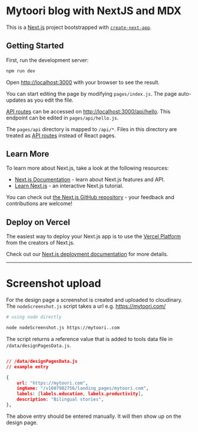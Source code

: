 # Mytoori blog with NextJS and MDX

This is a [Next.js](https://nextjs.org/) project bootstrapped with [`create-next-app`](https://github.com/vercel/next.js/tree/canary/packages/create-next-app).

## Getting Started

First, run the development server:

```bash
npm run dev
```

Open [http://localhost:3000](http://localhost:3000) with your browser to see the result.

You can start editing the page by modifying `pages/index.js`. The page auto-updates as you edit the file.

[API routes](https://nextjs.org/docs/api-routes/introduction) can be accessed on [http://localhost:3000/api/hello](http://localhost:3000/api/hello). This endpoint can be edited in `pages/api/hello.js`.

The `pages/api` directory is mapped to `/api/*`. Files in this directory are treated as [API routes](https://nextjs.org/docs/api-routes/introduction) instead of React pages.

## Learn More

To learn more about Next.js, take a look at the following resources:

-   [Next.js Documentation](https://nextjs.org/docs) - learn about Next.js features and API.
-   [Learn Next.js](https://nextjs.org/learn) - an interactive Next.js tutorial.

You can check out [the Next.js GitHub repository](https://github.com/vercel/next.js/) - your feedback and contributions are welcome!

## Deploy on Vercel

The easiest way to deploy your Next.js app is to use the [Vercel Platform](https://vercel.com/import?utm_medium=default-template&filter=next.js&utm_source=create-next-app&utm_campaign=create-next-app-readme) from the creators of Next.js.

Check out our [Next.js deployment documentation](https://nextjs.org/docs/deployment) for more details.

---

# Screenshot upload

For the design page a screenshot is created and uploaded to cloudinary.
The `nodeScreenshot.js` script takes a url e.g. https://mytoori.com/

```bash
# using node directly

node nodeScreenshot.js https://mytoori..com
```

The script returns a reference value that is added to tools data file in `/data/designPagesData.js`.

```json

// /data/designPagesData.js
// example entry

{
    url: "https://mytoori.com",
    imgName: "/v1607982756/landing_pages/mytoori.com",
    labels: [labels.education, labels.productivity],
    description: "Bilingual stories",
},

```

The above entry should be entered manually. It will then show up on the design page.
